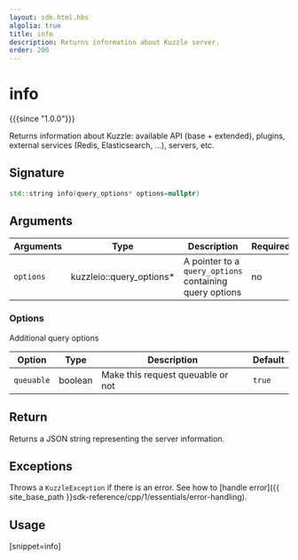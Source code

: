 ```yaml
---
layout: sdk.html.hbs
algolia: true
title: info
description: Returns information about Kuzzle server.
order: 200
---
```


# info

{{{since "1.0.0"}}}

Returns information about Kuzzle: available API (base + extended), plugins, external services (Redis, Elasticsearch, ...), servers, etc.

## Signature

```cpp
std::string info(query_options* options=nullptr)
```

## Arguments

| Arguments | Type          | Description                                             | Required |
| --------- | ------------- | ------------------------------------------------------- | -------- |
| `options` | kuzzleio::query_options* | A pointer to a `query_options` containing query options | no       |

### **Options**

Additional query options

| Option     | Type    | Description                       | Default |
| ---------- | ------- | --------------------------------- | ------- |
| `queuable` | boolean | Make this request queuable or not | `true`  |


## Return

Returns a JSON string representing the server information.

## Exceptions

Throws a `KuzzleException` if there is an error. See how to [handle error]({{ site_base_path }}sdk-reference/cpp/1/essentials/error-handling).

## Usage

[snippet=info]
